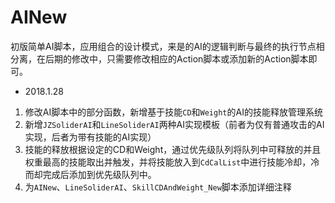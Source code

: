 # AINew
初版简单AI脚本，应用组合的设计模式，来是的AI的逻辑判断与最终的执行节点相分离，在后期的修改中，只需要修改相应的Action脚本或添加新的Action脚本即可。
- 2018.1.28<br>
1. 修改AI脚本中的部分函数，新增基于技能`CD`和`Weight`的AI的技能释放管理系统<br>
2. 新增`JZSoliderAI`和`LineSoliderAI`两种AI实现模板（前者为仅有普通攻击的AI实现，后者为带有技能的AI实现）
3. 技能的释放根据设定的CD和Weight，通过优先级队列将队列中可释放的并且权重最高的技能取出并触发，并将技能放入到`CdCalList`中进行技能冷却，冷而却完成后添加到优先级队列中。
4. 为`AINew`、`LineSoliderAI`、`SkillCDAndWeight_New`脚本添加详细注释
